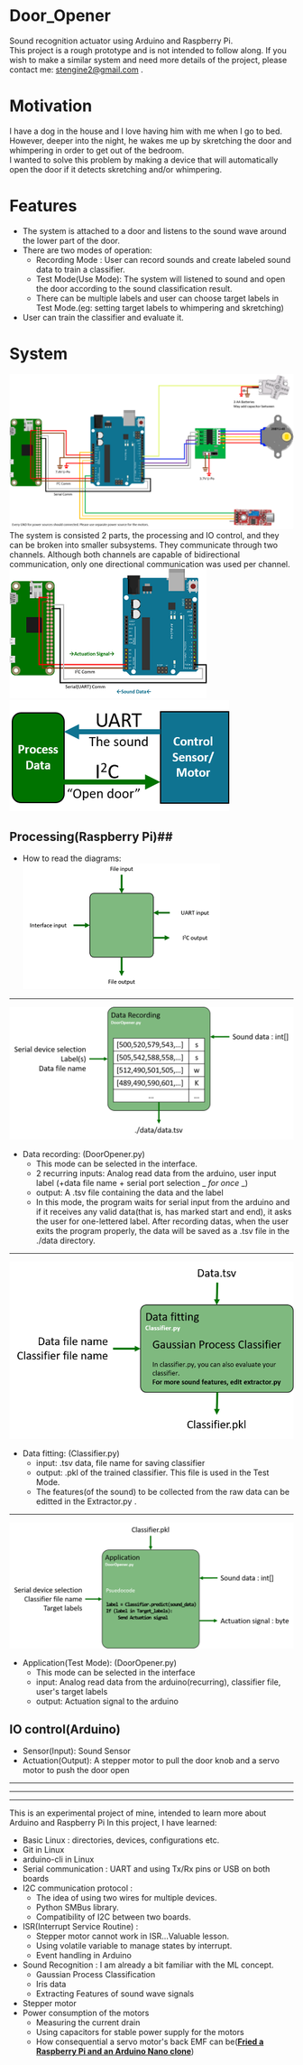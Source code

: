 # Door_Opener
Sound recognition actuator using Arduino and Raspberry Pi.  
This project is a rough prototype and is not intended to follow along.
If you wish to make a similar system and need more details of the project, please contact me: stengine2@gmail.com .

# Motivation
I have a dog in the house and I love having him with me when I go to bed. However, deeper into the night, he wakes me up by skretching the door and whimpering in order to get out of the bedroom.  
I wanted to solve this problem by making a device that will automatically open the door if it detects skretching and/or whimpering.

# Features
- The system is attached to a door and listens to the sound wave around the lower part of the door.
- There are two modes of operation:
  - Recording Mode : User can record sounds and create labeled sound data to train a classifier.
  - Test Mode(Use Mode): The system will listened to sound and open the door according to the sound classification result.
  - There can be multiple labels and user can choose target labels in Test Mode.(eg: setting target labels to whimpering and skretching)
- User can train the classifier and evaluate it.

# System  
![Connection Schematic](https://github.com/Mins0o/Door_Opener/raw/master/ForReadme/Connection_Schematic.png "Connection Schematic")  
The system is consisted 2 parts, the processing and IO control, and they can be broken into smaller subsystems. They communicate through two channels. Although both channels are capable of bidirectional communication, only one directional communication was used per channel.
![Comm Detail](https://github.com/Mins0o/Door_Opener/raw/master/ForReadme/Comm_Detail.png "Comm Detail")![Comm Abstraction](https://github.com/Mins0o/Door_Opener/raw/master/ForReadme/Comm_Abstract.png "Comm Abstraction")
  ## Processing(Raspberry Pi)##  
  - How to read the diagrams:  
  ![Processor diagram](https://github.com/Mins0o/Door_Opener/raw/master/ForReadme/Processor_diagram.png "Processor diagram")
  ---
  ![Data Recording](https://github.com/Mins0o/Door_Opener/raw/master/ForReadme/Data_Recording.png "Data Recording")  
  - Data recording: (DoorOpener.py)
    - This mode can be selected in the interface.
    - 2 recurring inputs: Analog read data from the arduino, user input label (+data file name + serial port selection _ *for once* _)
    - output: A .tsv file containing the data and the label
    - In this mode, the program waits for serial input from the arduino and if it receives any valid data(that is, has marked start and end), it asks the user for one-lettered label. After recording datas, when the user exits the program properly, the data will be saved as a .tsv file in the ./data directory.
  ---
  ![Data Fitting](https://github.com/Mins0o/Door_Opener/raw/master/ForReadme/Data_fitting.png "Data Fitting")  
  - Data fitting: (Classifier.py)
    - input: .tsv data, file name for saving classifier
    - output: .pkl of the trained classifier. This file is used in the Test Mode.
    - The features(of the sound) to be collected from the raw data can be editted in the Extractor.py .
  ---
  ![Application](https://github.com/Mins0o/Door_Opener/raw/master/ForReadme/Application.png "Application")
  - Application(Test Mode): (DoorOpener.py)
    - This mode can be selected in the interface
    - input: Analog read data from the arduino(recurring), classifier file, user's target labels
    - output: Actuation signal to the arduino
  ## IO control(Arduino)
  - Sensor(Input): Sound Sensor
  - Actuation(Output): A stepper motor to pull the door knob and a servo motor to push the door open

---
---
---
This is an experimental project of mine, intended to learn more about Arduino and Raspberry Pi
In this project, I have learned:
- Basic Linux : directories, devices, configurations etc.
- Git in Linux
- arduino-cli in Linux
- Serial communication : UART and using Tx/Rx pins or USB on both boards
- I2C communication protocol : 
  - The idea of using two wires for multiple devices. 
  - Python SMBus library.
  - Compatibility of I2C between two boards.
- ISR(Interrupt Service Routine) : 
  - Stepper motor cannot work in ISR...Valuable lesson.
  - Using volatile variable to manage states by interrupt.
  - Event handling in Arduino
- Sound Recognition : I am already a bit familiar with the ML concept.
  - Gaussian Process Classification
  - Iris data
  - Extracting Features of sound wave signals
- Stepper motor
- Power consumption of the motors
  - Measuring the current drain
  - Using capacitors for stable power supply for the motors
  - How consequential a servo motor's back EMF can be([**Fried a Raspberry Pi and an Arduino Nano clone**](https://www.reddit.com/r/raspberry_pi/comments/i181d8/dead_pi_most_aesthetic_but_dumbest_project_result/)\)
